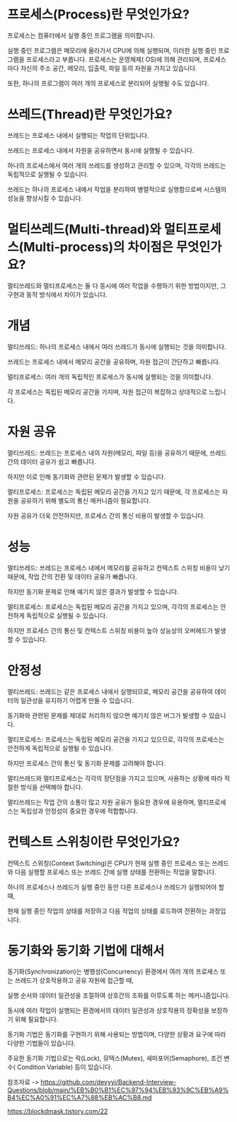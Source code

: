 프로세스(Process)란 무엇인가요?
===

프로세스는 컴퓨터에서 실행 중인 프로그램을 의미합니다. 

실행 중인 프로그램은 메모리에 올라가서 CPU에 의해 실행되며, 이러한 실행 중인 프로그램을 프로세스라고 부릅니다. 프로세스는 운영체제( OS)에 의해 관리되며, 프로세스마다 자신의 주소 공간, 메모리, 입출력, 파일 등의 자원을 가지고 있습니다.

또한, 하나의 프로그램이 여러 개의 프로세스로 분리되어 실행될 수도 있습니다.

쓰레드(Thread)란 무엇인가요?
===
쓰레드는 프로세스 내에서 실행되는 작업의 단위입니다. 

쓰레드는 프로세스 내에서 자원을 공유하면서 동시에 실행될 수 있습니다.

하나의 프로세스에서 여러 개의 쓰레드를 생성하고 관리할 수 있으며, 각각의 쓰레드는 독립적으로 실행될 수 있습니다. 

쓰레드는 하나의 프로세스 내에서 작업을 분리하여 병렬적으로 실행함으로써 시스템의 성능을 향상시킬 수 있습니다.

멀티쓰레드(Multi-thread)와 멀티프로세스(Multi-process)의 차이점은 무엇인가요?
===

멀티쓰레드와 멀티프로세스는 둘 다 동시에 여러 작업을 수행하기 위한 방법이지만, 그 구현과 동작 방식에서 차이가 있습니다.

개념
===
멀티쓰레드: 하나의 프로세스 내에서 여러 쓰레드가 동시에 실행되는 것을 의미합니다. 

쓰레드는 프로세스 내에서 메모리 공간을 공유하며, 자원 접근이 간단하고 빠릅니다.

멀티프로세스: 여러 개의 독립적인 프로세스가 동시에 실행되는 것을 의미합니다.

각 프로세스는 독립된 메모리 공간을 가지며, 자원 접근이 복잡하고 상대적으로 느립니다.

자원 공유
====
멀티쓰레드: 쓰레드는 프로세스 내의 자원(메모리, 파일 등)을 공유하기 때문에, 쓰레드 간의 데이터 공유가 쉽고 빠릅니다. 

하지만 이로 인해 동기화와 관련된 문제가 발생할 수 있습니다.

멀티프로세스: 프로세스는 독립된 메모리 공간을 가지고 있기 때문에, 각 프로세스는 자원을 공유하기 위해 별도의 통신 매커니즘이 필요합니다.

자원 공유가 더욱 안전하지만, 프로세스 간의 통신 비용이 발생할 수 있습니다.


성능
===
멀티쓰레드: 쓰레드는 프로세스 내에서 메모리를 공유하고 컨텍스트 스위칭 비용이 낮기 때문에, 작업 간의 전환 및 데이터 공유가 빠릅니다. 

하지만 동기화 문제로 인해 예기치 않은 결과가 발생할 수 있습니다.

멀티프로세스: 프로세스는 독립된 메모리 공간을 가지고 있으며, 각각의 프로세스는 안전하게 독립적으로 실행될 수 있습니다. 

하지만 프로세스 간의 통신 및 컨텍스트 스위칭 비용이 높아 성능상의 오버헤드가 발생할 수 있습니다.

안정성
===
멀티쓰레드: 쓰레드는 같은 프로세스 내에서 실행되므로, 메모리 공간을 공유하여 데이터의 일관성을 유지하기 어렵게 만들 수 있습니다. 

동기화와 관련된 문제를 제대로 처리하지 않으면 예기치 않은 버그가 발생할 수 있습니다.

멀티프로세스: 프로세스는 독립된 메모리 공간을 가지고 있으므로, 각각의 프로세스는 안전하게 독립적으로 실행될 수 있습니다. 

하지만 프로세스 간의 통신 및 동기화 문제를 고려해야 합니다.

멀티쓰레드와 멀티프로세스는 각각의 장단점을 가지고 있으며, 사용하는 상황에 따라 적절한 방식을 선택해야 합니다. 

멀티쓰레드는 작업 간의 소통이 많고 자원 공유가 필요한 경우에 유용하며, 멀티프로세스는 독립성과 안정성이 중요한 경우에 적합합니다.

컨텍스트 스위칭이란 무엇인가요?
===

컨텍스트 스위칭(Context Switching)은 CPU가 현재 실행 중인 프로세스 또는 쓰레드와 다음 실행할 프로세스 또는 쓰레드 간에 실행 상태를 전환하는 작업을 말합니다.

 하나의 프로세스나 쓰레드가 실행 중인 동안 다른 프로세스나 쓰레드가 실행되어야 할 때, 
 
 현재 실행 중인 작업의 상태를 저장하고 다음 작업의 상태를 로드하여 전환하는 과정입니다.

동기화와 동기화 기법에 대해서
====

동기화(Synchronization)는 병행성(Concurrency) 환경에서 여러 개의 프로세스 또는 쓰레드가 상호작용하고 공유 자원에 접근할 때, 

실행 순서와 데이터 일관성을 조절하여 상호간의 조화를 이루도록 하는 메커니즘입니다. 

동시에 여러 작업이 실행되는 환경에서의 데이터 일관성과 상호작용의 정확성을 보장하기 위해 필요합니다.

동기화 기법은 동기화를 구현하기 위해 사용되는 방법이며, 다양한 상황과 요구에 따라 다양한 기법들이 있습니다. 

주요한 동기화 기법으로는 락(Lock), 뮤텍스(Mutex), 세마포어(Semaphore), 조건 변수( Condition Variable) 등이 있습니다.



참조자료 -> https://github.com/devyyj/Backend-Interview-Questions/blob/main/%EB%B0%B1%EC%97%94%EB%93%9C%EB%A9%B4%EC%A0%91%EC%A7%88%EB%AC%B8.md


https://blockdmask.tistory.com/22
